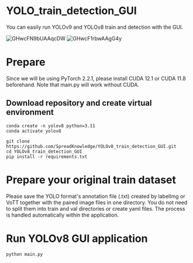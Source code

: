 # YOLO_train_detection_GUI
You can easily run YOLOv9 and YOLOv8 train and detection with the GUI.

![GHwcFN9bUAAqcDW](https://github.com/SpreadKnowledge/YOLOv8_train_detection_GUI/assets/56751392/04b65806-57f2-4761-a8c4-9aee0623d550)
![GHwcF1rbwAAgG4y](https://github.com/SpreadKnowledge/YOLOv8_train_detection_GUI/assets/56751392/2fd83591-ab3c-467c-8606-d3f5a8d81c28)


# Prepare
Since we will be using PyTorch 2.2.1, please install CUDA 12.1 or CUDA 11.8 beforehand. Note that main.py will work without CUDA.

## Download repository and create virtual environment
```
conda create -n yolov8 python=3.11
conda activate yolov8

git clone https://github.com/SpreadKnowledge/YOLOv8_train_detection_GUI.git
cd YOLOv8_train_detection_GUI
pip install -r requirements.txt
```
# Prepare your original train dataset
Please save the YOLO format's annotation file (.txt) created by labelImg or VoTT together with the paired image files in one directory.
You do not need to split them into train and val directories or create yaml files. The process is handled automatically within the application.

# Run YOLOv8 GUI application 
```
python main.py
```
